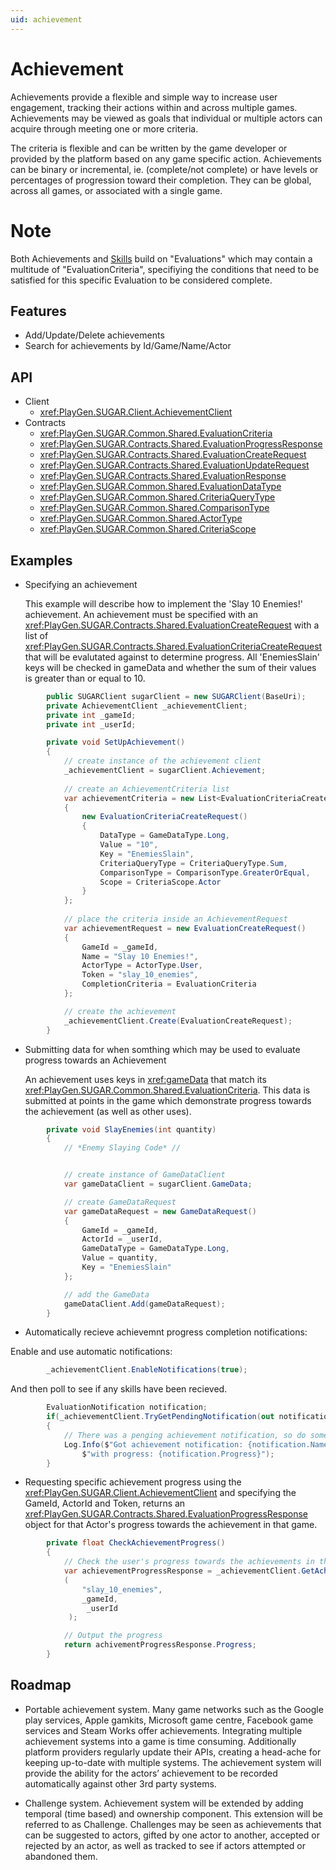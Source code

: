```yaml
---
uid: achievement
---
```


# Achievement
Achievements provide a flexible and simple way to increase user engagement, tracking their actions within and across multiple games. Achievements may be viewed as goals that individual or multiple actors can acquire through meeting one or more criteria. 

The criteria is flexible and can be written by the game developer or provided by the platform based on any game specific action. Achievements can be binary or incremental, ie. (complete/not complete) or have levels or percentages of progression toward their completion. They can be global, across all games, or associated with a single game. 

# Note
Both Achievements and [Skills](skill.md) build on "Evaluations" which may contain a multitude of "EvaluationCriteria", specifiying the conditions that need to be satisfied for this specific Evaluation to be considered complete.

## Features
* Add/Update/Delete achievements
* Search for achievements by Id/Game/Name/Actor

## API
* Client
    * <xref:PlayGen.SUGAR.Client.AchievementClient>
* Contracts
    * <xref:PlayGen.SUGAR.Common.Shared.EvaluationCriteria>
    * <xref:PlayGen.SUGAR.Contracts.Shared.EvaluationProgressResponse>
    * <xref:PlayGen.SUGAR.Contracts.Shared.EvaluationCreateRequest>
    * <xref:PlayGen.SUGAR.Contracts.Shared.EvaluationUpdateRequest>
    * <xref:PlayGen.SUGAR.Contracts.Shared.EvaluationResponse>
    * <xref:PlayGen.SUGAR.Common.Shared.EvaluationDataType>
    * <xref:PlayGen.SUGAR.Common.Shared.CriteriaQueryType>
    * <xref:PlayGen.SUGAR.Common.Shared.ComparisonType>
    * <xref:PlayGen.SUGAR.Common.Shared.ActorType>
    * <xref:PlayGen.SUGAR.Common.Shared.CriteriaScope>

## Examples
* Specifying an achievement

	This example will describe how to implement the 'Slay 10 Enemies!' achievement. An achievement must be specified with an <xref:PlayGen.SUGAR.Contracts.Shared.EvaluationCreateRequest> with a list of <xref:PlayGen.SUGAR.Contracts.Shared.EvaluationCriteriaCreateRequest> that will be evalutated against to determine progress.
	All 'EnemiesSlain' keys will be checked in gameData and whether the sum of their values is greater than or equal to 10.

```cs
		public SUGARClient sugarClient = new SUGARClient(BaseUri);
		private AchievementClient _achievementClient;
		private int _gameId;
		private int _userId;

		private void SetUpAchievement()
		{
			// create instance of the achievement client
			_achievementClient = sugarClient.Achievement;
			
			// create an AchievementCriteria list
			var achievementCriteria = new List<EvaluationCriteriaCreateRequest>()
			{
				new EvaluationCriteriaCreateRequest()
				{
					DataType = GameDataType.Long,
					Value = "10",
					Key = "EnemiesSlain",
					CriteriaQueryType = CriteriaQueryType.Sum,
					ComparisonType = ComparisonType.GreaterOrEqual,
					Scope = CriteriaScope.Actor
				}
			};
			
			// place the criteria inside an AchievementRequest
			var achievementRequest = new EvaluationCreateRequest()
			{
				GameId = _gameId,
				Name = "Slay 10 Enemies!",
				ActorType = ActorType.User,
				Token = "slay_10_enemies",
				CompletionCriteria = EvaluationCriteria
			};

			// create the achievement
			_achievementClient.Create(EvaluationCreateRequest);
		}
```

* Submitting data for when somthing which may be used to evaluate progress towards an Achievement  
	
	An achievement uses keys in <xref:gameData> that match its <xref:PlayGen.SUGAR.Common.Shared.EvaluationCriteria>. This data is submitted at points in the game which demonstrate progress towards the achievement (as well as other uses).

```cs
		private void SlayEnemies(int quantity)
		{
			// *Enemy Slaying Code* //


			// create instance of GameDataClient
			var gameDataClient = sugarClient.GameData;

			// create GameDataRequest
			var gameDataRequest = new GameDataRequest()
			{
				GameId = _gameId,
				ActorId = _userId,
				GameDataType = GameDataType.Long,
				Value = quantity,
				Key = "EnemiesSlain"
			};

			// add the GameData
			gameDataClient.Add(gameDataRequest);
		}
```

* Automatically recieve achievemnt progress completion notifications:

 Enable and use automatic notifications:

```cs
		_achievementClient.EnableNotifications(true);
```
	
  And then poll to see if any skills have been recieved.

```cs
		EvaluationNotification notification;
		if(_achievementClient.TryGetPendingNotification(out notification))
		{
			// There was a penging achievement notification, so do something with it
			Log.Info($"Got achievement notification: {notification.Name} " + 
				$"with progress: {notification.Progress}");
		}
```

 * Requesting specific achievement progress using the <xref:PlayGen.SUGAR.Client.AchievementClient> and specifying the GameId, ActorId and Token, returns an <xref:PlayGen.SUGAR.Contracts.Shared.EvaluationProgressResponse> object for that Actor's progress towards the achievement in that game. 

```cs
		private float CheckAchievementProgress()
		{
			// Check the user's progress towards the achievements in the specified game
			var achievementProgressResponse = _achievementClient.GetAchievementProgress
			(
				"slay_10_enemies", 
				_gameId,
				 _userId
			 );

			// Output the progress
			return achivementProgressResponse.Progress;
		}
```

## Roadmap

* Portable achievement system.
Many game networks such as the Google play services, Apple gamkits, Microsoft game centre, Facebook game services and Steam Works offer achievements. Integrating multiple achievement systems into a game is time consuming. Additionally platform providers regularly update their APIs, creating a head-ache for keeping up-to-date with multiple systems. The achievement system will provide the ability for the actors’ achievement to be recorded automatically against other 3rd party systems.   

* Challenge system.
Achievement system will be extended by adding temporal (time based) and ownership component. This extension will be referred to as Challenge.  Challenges may be seen as achievements that can be suggested to actors, gifted by one actor to another, accepted or  rejected by an actor, as well as tracked to see if actors attempted or abandoned them. 

